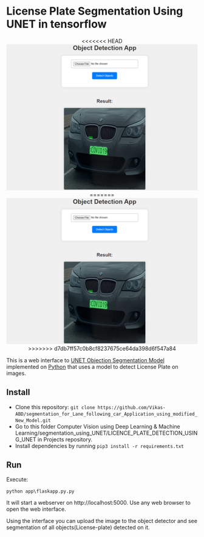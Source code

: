 # License Plate Segmentation Using UNET in tensorflow

<div align="center">
<<<<<<< HEAD
    <img src="./app/static/Screenshot 2023-09-21 221428.png"/>
=======
  <img src="./app/static/Screenshot 2023-09-21 221428.png"/>
>>>>>>> d7db7ff57c0b8cf8237675ce64da398d6f547a84
</div>


<!-- The source code for [this](https://dev.to/andreygermanov/a-practical-introduction-to-object-detection-with-yolov8-neural-network-3n8c) article. -->

This is a web interface to [UNET Objection Segmentation Model](https://pyimagesearch.com/2022/02/21/u-net-image-segmentation-in-keras/) 
implemented on [Python](https://www.python.org) that uses a model to detect License Plate on images.

## Install

* Clone this repository: `git clone https://github.com/Vikas-ABD/segmentation_for_Lane_following_car_Application_using_modified_New_Model.git`
* Go to this folder Computer Vision using Deep Learning & Machine Learning/segmentation_using_UNET/LICENCE_PLATE_DETECTION_USING_UNET in Projects repository.
* Install dependencies by running `pip3 install -r requirements.txt`

## Run

Execute:

```
python app\flaskapp.py.py

```

It will start a webserver on http://localhost:5000. Use any web browser to open the web interface.

Using the interface you can upload the image to the object detector and see segmentation of all objects(License-plate) detected on it.
